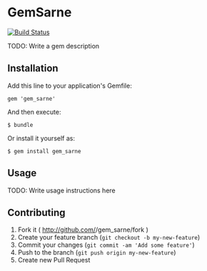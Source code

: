 # GemSarne

[![Build Status](https://travis-ci.org/govdelivery/gem_sarne.svg)](https://travis-ci.org/govdelivery/gem_sarne)

TODO: Write a gem description

## Installation

Add this line to your application's Gemfile:

    gem 'gem_sarne'

And then execute:

    $ bundle

Or install it yourself as:

    $ gem install gem_sarne

## Usage

TODO: Write usage instructions here

## Contributing

1. Fork it ( http://github.com/<my-github-username>/gem_sarne/fork )
2. Create your feature branch (`git checkout -b my-new-feature`)
3. Commit your changes (`git commit -am 'Add some feature'`)
4. Push to the branch (`git push origin my-new-feature`)
5. Create new Pull Request
